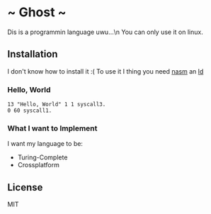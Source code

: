 # ~ Ghost ~
Dis is a programmin language uwu...\n
You can only use it on linux.

## Installation
I don't know how to install it :( 
To use it I thing you need [nasm](https://www.nasm.us/) an [ld](https://linux.die.net/man/1/ld)

### Hello, World
```
13 "Hello, World" 1 1 syscall3.
0 60 syscall1.
```

### What I want to Implement
I want my language to be:
- Turing-Complete
- Crossplatform

## License
MIT
